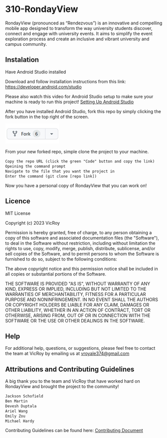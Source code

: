 # 310-RondayView

RondayView (pronounced as “Rendezvous”) is an innovative and compelling mobile app designed to transform the way university students discover, connect and engage with university events. It aims to simplify the event exploration process and create an inclusive and vibrant university and campus community.

## Instalation

Have Android Studio installed

Download and follow installation instructions from this link: https://developer.android.com/studio

Please also watch this video for Android Studio setup to make sure your machine is ready to run this project! 
[Setting Up Android Studio](https://www.youtube.com/watch?v=K5z5OIKVmCQ&list=PLg3oSHawmeXjxwAfTM6Ck_Lz55l_P7lnG&index=3&t=1243s)

After you have installed Android Studio, fork this repo by simply clicking the fork button in the top right of the screen.

![Fork Repo button](image.png)

From your new forked repo, simple clone the project to your machine.

    Copy the repo URL (click the green "Code" button and copy the link)
    Opeining the command prompt
    Navigate to the file that you want the project in
    Enter the command (git clone [repo link])

Now you have a personal copy of RondayView that you can work on!

## Licence

MIT License

Copyright (c) 2023 VicRoy

Permission is hereby granted, free of charge, to any person obtaining a copy
of this software and associated documentation files (the "Software"), to deal
in the Software without restriction, including without limitation the rights
to use, copy, modify, merge, publish, distribute, sublicense, and/or sell
copies of the Software, and to permit persons to whom the Software is
furnished to do so, subject to the following conditions:

The above copyright notice and this permission notice shall be included in all
copies or substantial portions of the Software.

THE SOFTWARE IS PROVIDED "AS IS", WITHOUT WARRANTY OF ANY KIND, EXPRESS OR
IMPLIED, INCLUDING BUT NOT LIMITED TO THE WARRANTIES OF MERCHANTABILITY,
FITNESS FOR A PARTICULAR PURPOSE AND NONINFRINGEMENT. IN NO EVENT SHALL THE
AUTHORS OR COPYRIGHT HOLDERS BE LIABLE FOR ANY CLAIM, DAMAGES OR OTHER
LIABILITY, WHETHER IN AN ACTION OF CONTRACT, TORT OR OTHERWISE, ARISING FROM,
OUT OF OR IN CONNECTION WITH THE SOFTWARE OR THE USE OR OTHER DEALINGS IN THE
SOFTWARE.

## Help

For additional help, questions, or suggestions, please feel free to contact the team at VicRoy by emailing us at vroyale374@gmail.com

## Attributions and Contributing Guidelines

A big thank you to the team and VicRoy that have worked hard on RondayView and brought the project to the community!

    Jackson Schofield
    Ben Martin
    Devesh Duptala
    Ariel Wang
    Emily Zou
    Michael Hardy

Contributing Guidelines can be found here: [Contributing Document](CONTRIBUTING)